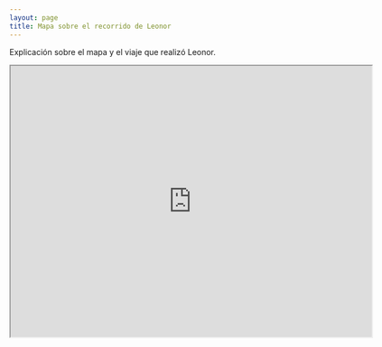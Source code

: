 ```yaml
---
layout: page
title: Mapa sobre el recorrido de Leonor
---
```


Explicación sobre el mapa y el viaje que realizó Leonor.

<iframe src="https://www.google.com/maps/d/u/0/embed?mid=1P82QnsOrJnEvnoRIoVhHmVDlP1p0S5nw" width="640" height="480"></iframe>
